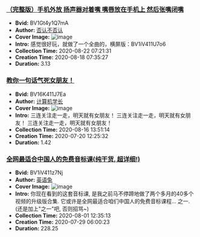 ### [（完整版）手机外放 扬声器对着嘴 嘴唇放在手机上 然后张嘴闭嘴](https://www.bilibili.com/video/BV1Gt4y1Q7mA)
- **Bvid:** BV1Gt4y1Q7mA
- **Author:** [否认不否认](https://space.bilibili.com/14290646)
- **Cover Image:** ![image](http://i1.hdslb.com/bfs/archive/c220068315280eb9026e99d46668ede0302a27bb.jpg)
- **Intro:** 感觉很好玩，就做了一个全曲的，横屏版：BV1iV411U7o6
- **Collection Time:** 2020-08-22 07:21:31
- **Creation Time:** 2020-08-18 07:35:27
- **Duration:** 3.13

### [教你一句话气死女朋友！](https://www.bilibili.com/video/BV16K411J7Ea)
- **Bvid:** BV16K411J7Ea
- **Author:** [计算机学长](https://space.bilibili.com/442177273)
- **Cover Image:** ![image](http://i2.hdslb.com/bfs/archive/31541b0b6bdedfeb3d056367cc67ff66709c59d0.jpg)
- **Intro:** 三连关注走一走，明天就有女朋友！
三连关注走一走，明天就有女朋友！
三连关注走一走，明天就有女朋友！
- **Collection Time:** 2020-08-16 13:51:14
- **Creation Time:** 2020-07-20 12:25:32
- **Duration:** 1.42

### [全网最适合中国人的免费音标课(纯干货, 超详细!)](https://www.bilibili.com/video/BV1iV411z7Nj)
- **Bvid:** BV1iV411z7Nj
- **Author:** [英语兔](https://space.bilibili.com/483162496)
- **Cover Image:** ![image](http://i2.hdslb.com/bfs/archive/5e283c8510f7cf04a5f174acf0719c487dad4b85.jpg)
- **Intro:** 你现在看到的这套音标课, 是我之前马不停蹄地做了两个多月的40多个视频的升级版合集.
它或许是全网最适合咱们中国人的免费音标课程... 之一. (还是加上"之一"吧, 否则招骂~)
- **Collection Time:** 2020-08-01 12:35:13
- **Creation Time:** 2020-07-29 06:00:23
- **Duration:** 228.25

